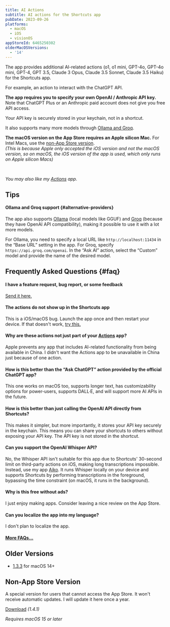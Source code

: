 ```yaml
---
title: AI Actions
subtitle: AI actions for the Shortcuts app
pubDate: 2023-09-26
platforms:
  - macOS
  - iOS
  - visionOS
appStoreId: 6465250302
olderMacOSVersions:
  - '14'
---
```


The app provides additional AI-related actions (o1, o1 mini, GPT-4o, GPT-4o mini, GPT-4, GPT 3.5, Claude 3 Opus, Claude 3.5 Sonnet, Claude 3.5 Haiku) for the Shortcuts app.

For example, an action to interact with the ChatGPT API.

**The app requires you to specify your own OpenAI / Anthropic API key.**\
Note that ChatGPT Plus or an Anthropic paid account does not give you free API access.

Your API key is securely stored in your keychain, not in a shortcut.

It also supports many more models through [Ollama and Groq](#alternative-providers).

**The macOS version on the App Store requires an Apple silicon Mac.** For Intel Macs, use the [non-App Store version](#non-app-store-version).\
*(This is because Apple only accepted the iOS version and not the macOS version, so on macOS, the iOS version of the app is used, which only runs on Apple silicon Macs)*

<!-- **Apple is currently blocking updates for the iOS app, so I won't be able to submit an update for some time... I plan to get it [published to an alternative App Store](https://appleinsider.com/articles/23/08/15/setapp-plans-to-launch-eu-only-alternative-ios-app-store) in 2024.** -->

<br>

*You may also like my [Actions](/actions) app.*

## Tips

#### Ollama and Groq support {#alternative-providers}

The app also supports [Ollama](https://ollama.com/blog/openai-compatibility) (local models like GGUF) and [Groq](https://console.groq.com/docs/openai) (because they have OpenAI API compatibility), making it possible to use it with a lot more models.

For Ollama, you need to specify a local URL like `http://localhost:11434` in the “Base URL” setting in the app. For Groq, specify `https://api.groq.com/openai`. In the “Ask AI” action, select the “Custom” model and provide the name of the desired model.

## Frequently Asked Questions {#faq}

#### I have a feature request, bug report, or some feedback

[Send it here.](https://sindresorhus.com/feedback?product=AI%20Actions&referrer=Website-FAQ)

#### The actions do not show up in the Shortcuts app

This is a iOS/macOS bug. Launch the app once and then restart your device. If that doesn't work, [try this.](https://webtrickz.com/third-party-lock-screen-widgets-not-showing-ios-16/)

#### Why are these actions not just part of your [Actions](/actions) app?

Apple prevents any app that includes AI-related functionality from being available in China. I didn't want the Actions app to be unavailable in China just because of one action.

#### How is this better than the “Ask ChatGPT” action provided by the official ChatGPT app?

This one works on macOS too, supports longer text, has customizability options for power-users, supports DALL·E, and will support more AI APIs in the future.

#### How is this better than just calling the OpenAI API directly from Shortcuts?

This makes it simpler, but more importantly, it stores your API key securely in the keychain. This means you can share your shortcuts to others without exposing your API key. The API key is not stored in the shortcut.

#### Can you support the OpenAI Whisper API?

No, the Whisper API isn't suitable for this app due to Shortcuts' 30-second limit on third-party actions on iOS, making long transcriptions impossible. Instead, use my app [Aiko](/aiko). It runs Whisper locally on your device and supports Shortcuts by performing transcriptions in the foreground, bypassing the time constraint (on macOS, it runs in the background).

#### Why is this free without ads?

I just enjoy making apps. Consider leaving a nice review on the App Store.

#### Can you localize the app into my language?

I don't plan to localize the app.

#### [More FAQs…](/apps/faq)

## Older Versions

- [1.3.3](https://github.com/user-attachments/files/18376675/AI.Actions.1.3.3.-.macOS.14.zip) for macOS 14+

## Non-App Store Version

A special version for users that cannot access the App Store. It won't receive automatic updates. I will update it here once a year.

[Download](https://www.dropbox.com/scl/fi/vvdbfnnptzvsa3yduid79/AI-Actions-1.4.1-1743425376.zip?rlkey=xxkjgbzvjrrsny08m2v8d4ygg&raw=1) *(1.4.1)*

*Requires macOS 15 or later*
